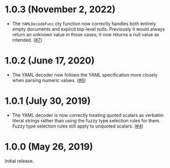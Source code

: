 # 1.0.3 (November 2, 2022)

* The `YAMLDecodeFunc` cty function now correctly handles both entirely empty
  documents and explicit top-level nulls. Previously it would always return
  an unknown value in those cases; it now returns a null value as intended.
  ([#7](https://github.com/zclconf/go-cty-yaml/pull/7))

# 1.0.2 (June 17, 2020)

* The YAML decoder now follows the YAML specification more closely when parsing
  numeric values.
  ([#6](https://github.com/zclconf/go-cty-yaml/pull/6))

# 1.0.1 (July 30, 2019)

* The YAML decoder is now correctly treating quoted scalars as verbatim literal
  strings rather than using the fuzzy type selection rules for them. Fuzzy
  type selection rules still apply to unquoted scalars.
  ([#4](https://github.com/zclconf/go-cty-yaml/pull/4))

# 1.0.0 (May 26, 2019)

Initial release.
